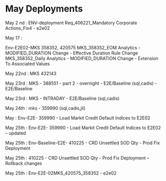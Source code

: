 # May Deployments

May 2 nd : ENV-deployment Req_406221_Mandatory Corporate Actions_Fix4 - e2e02

May 17 : 

Env-E2E02-MKS 358352, 420575
MKS_358352_EOM Analytics - MODIFIED_DURATION Change - Effective Duration Rule Change
MKS_358352_Daily Analytics - MODIFIED_DURATION Change - Extension To Associated Values


May 22nd : MKS 432143 

May 23rd : MKS - 388551 - part 2 - overnight - E2E/Baseline (sql,cadis) - E2E/Baseline

May 23rd : MKS - INTRADAY - E2E/Baseline (sql,cadis)

May 24th : mks - 359990  (sql,cadis,jil)

May : Env-E2E- 359990 - Load Markit Credit Default Indices to E2E02       


May 25th : Env-E2E- 359990 - Load Markit Credit Default Indices to E2E02 – updated 

May 25th : Env-Baseline-E2E- 410225 - CRD Unsettled SOD Qty - Prod Fix Deployment   

May 25th : 410225 - CRD Unsettled SOD Qty - Prod Fix Deployment – Rollback changes  

May 25th : Env-E2E-02MKS_420575_358352 - e2e02  
